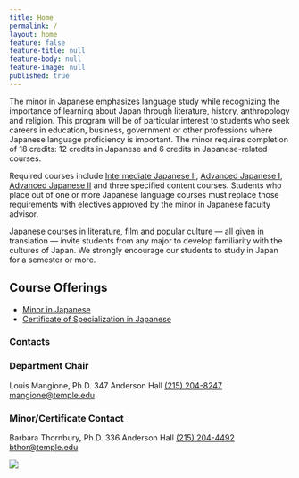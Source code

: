 ```yaml
---
title: Home
permalink: /
layout: home
feature: false
feature-title: null
feature-body: null
feature-image: null
published: true
---
```


The minor in Japanese emphasizes language study while recognizing the importance of learning about Japan through literature, history, anthropology and religion. This program will be of particular interest to students who seek careers in education, business, government or other professions where Japanese language proficiency is important. The minor requires completion of 18 credits: 12 credits in Japanese and 6 credits in Japanese-related courses.

Required courses include [Intermediate Japanese II](http://bulletin.temple.edu/search/?search=JPNS+2002), [Advanced Japanese I](http://bulletin.temple.edu/search/?search=JPNS+3001), [Advanced Japanese II](http://bulletin.temple.edu/search/?search=JPNS+3002) and three specified content courses. Students who place out of one or more Japanese language courses must replace those requirements with electives approved by the minor in Japanese faculty advisor.

Japanese courses in literature, film and popular culture — all given in translation — invite students from any major to develop familiarity with the cultures of Japan. We strongly encourage our students to study in Japan for a semester or more.

## Course Offerings

- [Minor in Japanese](http://bulletin.temple.edu/undergraduate/liberal-arts/japanese/minor-japanese/)
- [Certificate of Specialization in Japanese](http://bulletin.temple.edu/undergraduate/liberal-arts/japanese/certificate-specialization-japanese/)

### Contacts

### Department Chair
Louis Mangione, Ph.D.
347 Anderson Hall
[(215) 204-8247](tel:2152048247)
[mangione@temple.edu](mailto:mangione@temple.edu)

### Minor/Certificate Contact

Barbara Thornbury, Ph.D.
336 Anderson Hall 
[(215) 204-4492](tel:2152044492)
[bthor@temple.edu](mailto:bthor@temple.edu)

![]({{site.baseurl}}/media/iStock_Japanese%20Mt.%20Fuji.jpg)
